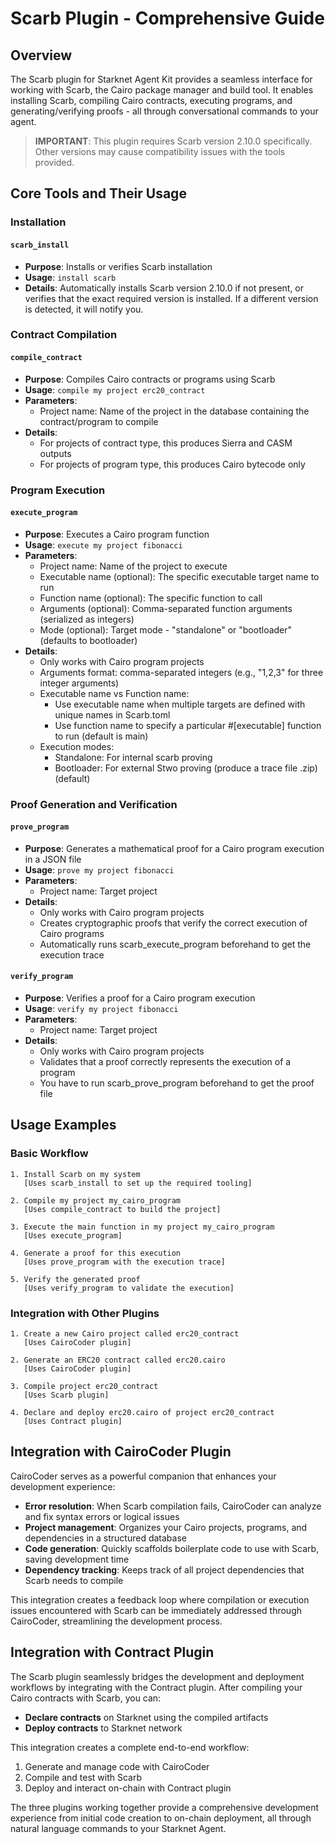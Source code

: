 # Scarb Plugin - Comprehensive Guide

## Overview
The Scarb plugin for Starknet Agent Kit provides a seamless interface for working with Scarb, the Cairo package manager and build tool. It enables installing Scarb, compiling Cairo contracts, executing programs, and generating/verifying proofs - all through conversational commands to your agent.

> **IMPORTANT**: This plugin requires Scarb version 2.10.0 specifically. Other versions may cause compatibility issues with the tools provided.

## Core Tools and Their Usage

### Installation

#### `scarb_install`
- **Purpose**: Installs or verifies Scarb installation
- **Usage**: ```install scarb```
- **Details**: Automatically installs Scarb version 2.10.0 if not present, or verifies that the exact required version is installed. If a different version is detected, it will notify you.

### Contract Compilation

#### `compile_contract`
- **Purpose**: Compiles Cairo contracts or programs using Scarb
- **Usage**: ```compile my project erc20_contract```
- **Parameters**:
  - Project name: Name of the project in the database containing the contract/program to compile
- **Details**: 
  - For projects of contract type, this produces Sierra and CASM outputs
  - For projects of program type, this produces Cairo bytecode only

### Program Execution

#### `execute_program`
- **Purpose**: Executes a Cairo program function
- **Usage**: ```execute my project fibonacci```
- **Parameters**:
  - Project name: Name of the project to execute
  - Executable name (optional): The specific executable target name to run
  - Function name (optional): The specific function to call
  - Arguments (optional): Comma-separated function arguments (serialized as integers)
  - Mode (optional): Target mode - "standalone" or "bootloader" (defaults to bootloader)
- **Details**: 
  - Only works with Cairo program projects
  - Arguments format: comma-separated integers (e.g., "1,2,3" for three integer arguments)
  - Executable name vs Function name:
    - Use executable name when multiple targets are defined with unique names in Scarb.toml
    - Use function name to specify a particular #[executable] function to run (default is main)
  - Execution modes:
    - Standalone: For internal scarb proving
    - Bootloader: For external Stwo proving (produce a trace file .zip) (default)

### Proof Generation and Verification

#### `prove_program`
- **Purpose**: Generates a mathematical proof for a Cairo program execution in a JSON file
- **Usage**: ```prove my project fibonacci```
- **Parameters**:
  - Project name: Target project
- **Details**: 
  - Only works with Cairo program projects
  - Creates cryptographic proofs that verify the correct execution of Cairo programs
  - Automatically runs scarb_execute_program beforehand to get the execution trace

#### `verify_program`
- **Purpose**: Verifies a proof for a Cairo program execution
- **Usage**: ```verify my project fibonacci```
- **Parameters**:
  - Project name: Target project
- **Details**: 
  - Only works with Cairo program projects
  - Validates that a proof correctly represents the execution of a program
  - You have to run scarb_prove_program beforehand to get the proof file

## Usage Examples

### Basic Workflow
```
1. Install Scarb on my system
   [Uses scarb_install to set up the required tooling]

2. Compile my project my_cairo_program
   [Uses compile_contract to build the project]

3. Execute the main function in my project my_cairo_program
   [Uses execute_program]

4. Generate a proof for this execution
   [Uses prove_program with the execution trace]

5. Verify the generated proof
   [Uses verify_program to validate the execution]
```

### Integration with Other Plugins
```
1. Create a new Cairo project called erc20_contract
   [Uses CairoCoder plugin]

2. Generate an ERC20 contract called erc20.cairo
   [Uses CairoCoder plugin]

3. Compile project erc20_contract
   [Uses Scarb plugin]

4. Declare and deploy erc20.cairo of project erc20_contract
   [Uses Contract plugin]
```

## Integration with CairoCoder Plugin

CairoCoder serves as a powerful companion that enhances your development experience:

- **Error resolution**: When Scarb compilation fails, CairoCoder can analyze and fix syntax errors or logical issues
- **Project management**: Organizes your Cairo projects, programs, and dependencies in a structured database
- **Code generation**: Quickly scaffolds boilerplate code to use with Scarb, saving development time
- **Dependency tracking**: Keeps track of all project dependencies that Scarb needs to compile

This integration creates a feedback loop where compilation or execution issues encountered with Scarb can be immediately addressed through CairoCoder, streamlining the development process.

## Integration with Contract Plugin

The Scarb plugin seamlessly bridges the development and deployment workflows by integrating with the Contract plugin. After compiling your Cairo contracts with Scarb, you can:

- **Declare contracts** on Starknet using the compiled artifacts
- **Deploy contracts** to Starknet network

This integration creates a complete end-to-end workflow:
1. Generate and manage code with CairoCoder
2. Compile and test with Scarb
3. Deploy and interact on-chain with Contract plugin

The three plugins working together provide a comprehensive development experience from initial code creation to on-chain deployment, all through natural language commands to your Starknet Agent.
